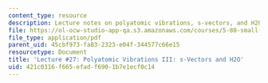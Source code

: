 ```yaml
---
content_type: resource
description: Lecture notes on polyatomic vibrations, s-vectors, and H2O.
file: https://ol-ocw-studio-app-qa.s3.amazonaws.com/courses/5-80-small-molecule-spectroscopy-and-dynamics-fall-2008/421c0316f665efadf6901b7e1ecf0c14_27_580ln_fa08.pdf
file_type: application/pdf
parent_uid: 45cbf973-fa83-2323-e04f-344577c66e15
resourcetype: Document
title: 'Lecture #27: Polyatomic Vibrations III: s-Vectors and H2O'
uid: 421c0316-f665-efad-f690-1b7e1ecf0c14
---
```

